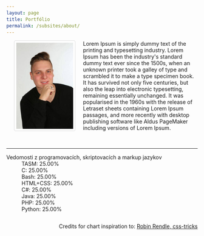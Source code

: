 ```yaml
---
layout: page
title: Portfólio
permalink: /subsites/about/
---
```

<div>
<p><img src="/assets/images/profile.jpg" hspace="20" style="float: left; border: 1px solid #ddd; border-radius: 4px; padding: 5px; width: 150px">
Lorem Ipsum is simply dummy text of the printing and typesetting industry. Lorem Ipsum has been the industry's standard dummy text ever since the 1500s, when an unknown printer took a galley of type and scrambled it to make a type specimen book. It has survived not only five centuries, but also the leap into electronic typesetting, remaining essentially unchanged. It was popularised in the 1960s with the release of Letraset sheets containing Lorem Ipsum passages, and more recently with desktop publishing software like Aldus PageMaker including versions of Lorem Ipsum.</p>
</div>
<br>
<hr>
<dl>
  <dt>
    Vedomosti z programovacích, skriptovacích a markup jazykov 
  </dt>
  <dd class="percentage percentage-25"><span class="text">TASM: 25.00%</span></dd>
  <dd class="percentage percentage-25"><span class="text">C: 25.00%</span></dd>
  <dd class="percentage percentage-25"><span class="text">Bash: 25.00%</span></dd>
  <dd class="percentage percentage-25"><span class="text">HTML+CSS: 25.00%</span></dd>
  <dd class="percentage percentage-25"><span class="text">C#: 25.00%</span></dd>
  <dd class="percentage percentage-25"><span class="text">Java: 25.00%</span></dd>
  <dd class="percentage percentage-25"><span class="text">PHP: 25.00%</span></dd>
  <dd class="percentage percentage-25"><span class="text">Python: 25.00%</span></dd>
</dl>
<p style="float: right">Credits for chart inspiration to: <a href="https://css-tricks.com/making-charts-with-css/">Robin Rendle, css-tricks</a></p>